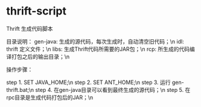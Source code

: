 thrift-script
=============
Thrift 生成代码脚本


目录说明：
gen-java: 生成的源代码，每次生成时，自动清空旧代码；\n
idl: thrift 定义文件；\n
libs: 生成Thrift代码所需要的JAR包；\n
rcp: 所生成的代码编译打包之后的输出目录；\n


操作步骤：

step 1. SET JAVA_HOME;\n
step 2. SET ANT_HOME;\n
step 3. 运行 gen-thrift.bat;\n
step 4. 在gen-java目录可以看到最终生成的源代码；\n
step 5. 在rpc目录是生成代码打包后的JAR；\n



